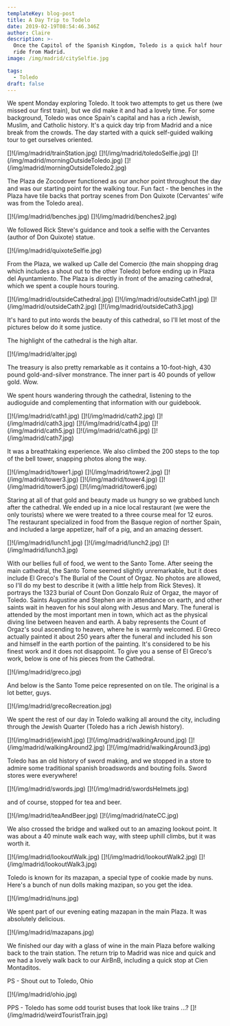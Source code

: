 ```yaml
---
templateKey: blog-post
title: A Day Trip to Todelo
date: 2019-02-19T08:54:46.346Z
author: Claire
description: >-
  Once the Capitol of the Spanish Kingdom, Toledo is a quick half hour train
  ride from Madrid. 
image: /img/madrid/citySelfie.jpg

tags:
  - Toledo
draft: false
---
```

We spent Monday exploring Toledo.  It took two attempts to get us there (we missed our first train), but we did make it and had a lovely time.  For some background, Toledo was once Spain's capital and has a rich Jewish, Muslim, and Catholic history.  It's a quick day trip from Madrid and a nice break from the crowds.  The day started with a quick self-guided walking tour to get ourselves oriented. 

[]!(/img/madrid/trainStation.jpg)
[]!(/img/madrid/toledoSelfie.jpg)
[]!(/img/madrid/morningOutsideToledo.jpg)
[]!(/img/madrid/morningOutsideToledo2.jpg)

The Plaza de Zocodover functioned as our anchor point throughout the day and was our starting point for the walking tour.  Fun fact - the benches in the Plaza have tile backs that portray scenes from Don Quixote (Cervantes' wife was from the Toledo area).

[]!(/img/madrid/benches.jpg)
[]!(/img/madrid/benches2.jpg)

We followed Rick Steve's guidance and took a selfie with the Cervantes (author of Don Quixote) statue. 

[]!(/img/madrid/quixoteSelfie.jpg)

 From the Plaza, we walked up Calle del Comercio (the main shopping drag which includes a shout out to the other Toledo) before ending up in Plaza del Ayuntamiento.  The Plaza is directly in front of the amazing cathedral, which we spent a couple hours touring.

[]!(/img/madrid/outsideCathedral.jpg)
[]!(/img/madrid/outsideCath1.jpg)
[]!(/img/madrid/outsideCath2.jpg)
[]!(/img/madrid/outsideCath3.jpg)

It's hard to put into words the beauty of this cathedral, so I'll let most of the pictures below do it some justice.  

The highlight of the cathedral is the high altar.

 []!(/img/madrid/alter.jpg)

The treasury is also pretty remarkable as it contains a 10-foot-high, 430 pound gold-and-silver monstrance.  The inner part is 40 pounds of yellow gold.  Wow.

We spent hours wandering through the cathedral, listening to the audioguide and complementing that information with our guidebook.

[]!(/img/madrid/cath1.jpg)
[]!(/img/madrid/cath2.jpg)
[]!(/img/madrid/cath3.jpg)
[]!(/img/madrid/cath4.jpg)
[]!(/img/madrid/cath5.jpg)
[]!(/img/madrid/cath6.jpg)
[]!(/img/madrid/cath7.jpg)

It was a breathtaking experience. We also climbed the 200 steps to the top of the bell tower, snapping photos along the way.
 
[]!(/img/madrid/tower1.jpg)
[]!(/img/madrid/tower2.jpg)
[]!(/img/madrid/tower3.jpg)
[]!(/img/madrid/tower4.jpg)
[]!(/img/madrid/tower5.jpg)
[]!(/img/madrid/tower6.jpg)

Staring at all of that gold and beauty made us hungry so we grabbed lunch after the cathedral.  We ended up in a nice local restaurant (we were the only tourists) where we were treated to a three course meal for 12 euros. The restaurant specialized in food from the Basque region of norther Spain, and included a large appetizer, half of a pig, and an amazing dessert.

[]!(/img/madrid/lunch1.jpg)
[]!(/img/madrid/lunch2.jpg)
[]!(/img/madrid/lunch3.jpg)

With our bellies full of food, we went to the Santo Tome.  After seeing the main cathedral, the Santo Tome seemed slightly unremarkable, but it does include El Greco's The Burial of the Count of Orgaz.  No photos are allowed, so I'll do my best to describe it (with a little help from Rick Steves).  It portrays the 1323 burial of Count Don Gonzalo Ruiz of Orgaz, the mayor of Toledo.  Saints Augustine and Stephen are in attendance on earth, and other saints wait in heaven for his soul along with Jesus and Mary.  The funeral is attended by the most important men in town, which act as the physical diving line between heaven and earth.  A baby represents the Count of Orgaz's soul ascending to heaven, where he is warmly welcomed.  El Greco actually painted it about 250 years after the funeral and included his son and himself in the earth portion of the painting.  It's considered to be his finest work and it does not disappoint. To give you a sense of El Greco's work, below is one of his pieces from the Cathedral. 

[]!(/img/madrid/greco.jpg)

And below is the Santo Tome peice represented on on tile. The original is a lot better, guys. 

[]!(/img/madrid/grecoRecreation.jpg)

We spent the rest of our day in Toledo walking all around the city, including through the Jewish Quarter (Toledo has a rich Jewish history). 

[]!(/img/madrid/jewish1.jpg)
[]!(/img/madrid/walkingAround.jpg)
[]!(/img/madrid/walkingAround2.jpg)
[]!(/img/madrid/walkingAround3.jpg)

Toledo has an old history of sword making, and we stopped in a store to admire some traditional spanish broadswords and bouting foils. Sword stores were everywhere!

[]!(/img/madrid/swords.jpg)
[]!(/img/madrid/swordsHelmets.jpg)

and of course, stopped for tea and beer. 

[]!(/img/madrid/teaAndBeer.jpg)
[]!(/img/madrid/nateCC.jpg)

We also crossed the bridge and walked out to an amazing lookout point. It was about a 40 minute walk each way, with steep uphill climbs, but it was worth it.  

[]!(/img/madrid/lookoutWalk.jpg)
[]!(/img/madrid/lookoutWalk2.jpg)
[]!(/img/madrid/lookoutWalk3.jpg)

Toledo is known for its mazapan, a special type of cookie made by nuns. Here's a bunch of nun dolls making mazipan, so you get the idea. 

[]!(/img/madrid/nuns.jpg)

We spent part of our evening eating mazapan in the main Plaza.  It was absolutely delicious.

[]!(/img/madrid/mazapans.jpg)

We finished our day with a glass of wine in the main Plaza before walking back to the train station.  The return trip to Madrid was nice and quick and we had a lovely walk back to our AirBnB, including a quick stop at Cien Montaditos.

PS - Shout out to Toledo, Ohio

[]!(/img/madrid/ohio.jpg)

PPS - Toledo has some odd tourist buses that look like trains ...?
[]!(/img/madrid/weirdTouristTrain.jpg)
